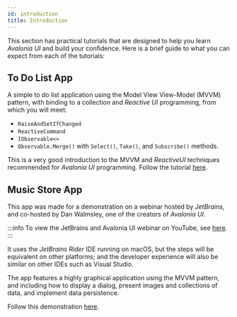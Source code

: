 ```yaml
---
id: introduction
title: Introduction
---
```


This section has practical tutorials that are designed to help you learn _Avalonia UI_ and build your confidence. Here is a brief guide to what you can expect from each of the tutorials:

## To Do List App

A simple to do list application using the Model View View-Model (MVVM) pattern, with binding to a collection and _Reactive UI_ programming, from which you will meet:

* `RaiseAndSetIfChanged`
* `ReactiveCommand`
* `IObservable<>`
* `Observable.Merge()` with `Select()`, `Take()`, and `Subscribe()` methods.

This is a very good introduction to the MVVM and _ReactiveUI_ techniques recommended for _Avalonia UI_ programming. Follow the tutorial [here](todo-list-app/).

## Music Store App

This app was made for a demonstration on a webinar hosted by _JetBrains_, and co-hosted by Dan Walmsley, one of the creators of _Avalonia UI_.

:::info
To view the JetBrains and Avalonia UI webinar on YouTube, see [here](https://www.youtube.com/watch?v=kZCIporjJ70).
:::

It uses the _JetBrains Rider_ IDE running on macOS, but the steps will be equivalent on other platforms; and the developer experience will also be similar on other IDEs such as Visual Studio.

The app features a highly graphical application using the MVVM pattern, and including how to display a dialog, present images and collections of data, and implement data persistence.

Follow this demonstration [here](music-store-app/).
